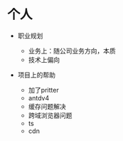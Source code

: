 # 个人

- 职业规划
  - 业务上：随公司业务方向，本质
  - 技术上偏向

- 项目上的帮助
  - 加了pritter
  - antdv4
  - 缓存问题解决
  - 跨域浏览器问题
  - ts
  - cdn
